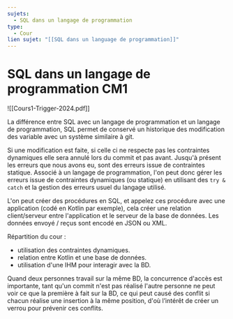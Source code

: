 ```yaml
---
sujets:
  - SQL dans un langage de programmation
type:
  - Cour
lien sujet: "[[SQL dans un language de programmation]]"
---
```

# SQL dans un langage de programmation CM1
![[Cours1-Trigger-2024.pdf]]

La différence entre SQL avec un langage de programmation et un langage de programmation, SQL permet de conservé un historique des modification des variable avec un système similaire à git.

Si une modification est faite, si celle ci ne respecte pas les contraintes dynamiques elle sera annulé lors du commit et pas avant.
Jusqu'à présent les erreurs que nous avons eu, sont des erreurs issue de contraintes statique. Associé à un langage de programmation, l'on peut donc gérer les erreurs issue de contraintes dynamiques (ou statique) en utilisant des `try & catch` et la gestion des erreurs usuel du langage utilisé.

L'on peut créer des procédures en SQL, et appelez ces procédure avec une application (codé en Kotlin par exemple), cela créer une relation client/serveur entre l'application et le serveur de la base de données. Les données envoyé / reçus sont encodé en JSON ou XML.

Répartition du cour : 
- utilisation des contraintes dynamiques.
- relation entre Kotlin et une base de données.
- utilisation d'une IHM pour interagir avec la BD.

Quand deux personnes travail sur la même BD, la concurrence d'accès est importante, tant qu'un commit n'est pas réalisé l'autre personne ne peut voir ce que la première à fait sur la BD, ce qui peut causé des conflit si chacun réalise une insertion à la même position, d'où l’intérêt de créer un verrou pour prévenir ces conflits.
